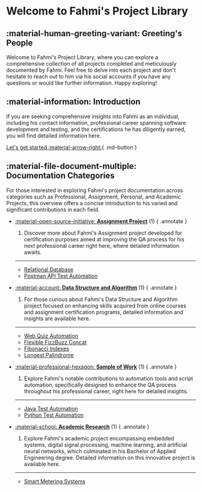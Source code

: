 # Welcome to Fahmi's Project Library

## :material-human-greeting-variant: Greeting's People
Welcome to Fahmi's Project Library, where you can explore a comprehensive collection of all projects completed and meticulously documented by Fahmi. Feel free to delve into each project and don't hesitate to reach out to him via his social accounts if you have any questions or would like further information. Happy exploring!

## :material-information: Introduction

If you are seeking comprehensive insights into Fahmi as an individual, including his contact information, professional career spanning software development and testing, and the certifications he has diligently earned, you will find detailed information here.

[Let's get started :material-arrow-right:](introduction/About-fahmi.md){ .md-button }

## :material-file-document-multiple: Documentation Chategories

For those interested in exploring Fahmi's project documentation across categories such as Professional, Assignment, Personal, and Academic Projects, this overview offers a concise introduction to his varied and significant contributions in each field.

<div class="grid cards" markdown>

- [:material-open-source-initiative: __Assignment Project__](projects/assignment/relationalDatabase/celestialDB.md) (1)
    { .annotate }

    1. Discover more about Fahmi's Assignment project developed for certification purposes aimed at improving the QA process for his next professional career right here, where detailed information awaits.

    ---
    - [ Relational Database](projects/assignment/relationalDatabase/celestialDB.md)
    - [ Postman API Test Automation](projects/assignment/postman/postman-api-auto.md)

- [:material-account: __Data Structure and Algorithm__](projects/dataStructureAlgorithm/webQuiz) (1)
    { .annotate }

    1. For those curious about Fahmi's Data Structure and Algorithm project focused on enhancing skills acquired from online courses and assignment certification programs, detailed information and insights are available here.

    ---

    - [Web Quiz Automation](projects/dataStructureAlgorithm/webQuiz.md)
    - [Flexible FizzBuzz Concat](projects/dataStructureAlgorithm/flexibleFizzBuzz.md)
    - [Fibonacci Indexes](projects/dataStructureAlgorithm/fibonacciIndex.md)
    - [Longest Palindrome](projects/dataStructureAlgorithm/longestPalindrome.md)

- [:material-professional-hexagon: __Sample of Work__](projects/workSample/javaAutomation.md) (1)
    { .annotate }

    1. Explore Fahmi's notable contributions to automation tools and script automation, specifically designed to enhance the QA process throughout his professional career, right here for detailed insights.

    ---

    - [Java Test Automation](projects/workSample/javaAutomation.md)
    - [Python Test Automation](projects/workSample/pythonAutomation.md) 

 - [:material-school: __Academic Research__](projects/academic/chapterOne.md) (1)
    { .annotate }

    1. Explore Fahmi's academic project encompassing embedded systems, digital signal processing, machine learning, and artificial neural networks, which culminated in his Bachelor of Applied Engineering degree. Detailed information on this innovative project is available here.

    ---

    - [Smart Metering Systems](projects/academic/chapterOne.md) 

    
</div>


